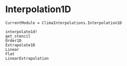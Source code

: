 # Interpolation1D

```@meta
CurrentModule = ClimaInterpolations.Interpolation1D
```

```@docs
interpolate1d!
get_stencil
Order1D
Extrapolate1D
Linear
Flat
LinearExtrapolation
```
